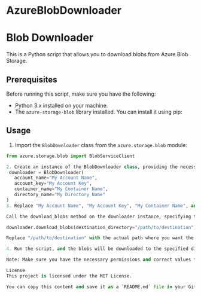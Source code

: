 # AzureBlobDownloader

# Blob Downloader
This is a Python script that allows you to download blobs from Azure Blob Storage.

## Prerequisites
Before running this script, make sure you have the following:

- Python 3.x installed on your machine.
- The `azure-storage-blob` library installed. You can install it using pip:


## Usage
1. Import the `BlobDownloader` class from the `azure.storage.blob` module:

 ```python
 from azure.storage.blob import BlobServiceClient

2. Create an instance of the BlobDownloader class, providing the necessary parameters:
  downloader = BlobDownloader(
    account_name="My Account Name",
    account_key="My Account Key",
    container_name="My Container Name",
    directory_name="My Directory Name"
)
3. Replace "My Account Name", "My Account Key", "My Container Name", and "My Directory Name" with your own values.

Call the download_blobs method on the downloader instance, specifying the destination directory where the blobs should be downloaded:

 downloader.download_blobs(destination_directory="/path/to/destination")

Replace "/path/to/destination" with the actual path where you want the blobs to be downloaded.

4. Run the script, and the blobs will be downloaded to the specified directory.

Note: Make sure you have the necessary permissions and correct values for the account name, account key, container name, and directory name.

License
This project is licensed under the MIT License.

You can copy this content and save it as a `README.md` file in your GitHub repository. Feel free to modify the content according to your specific requirements.

